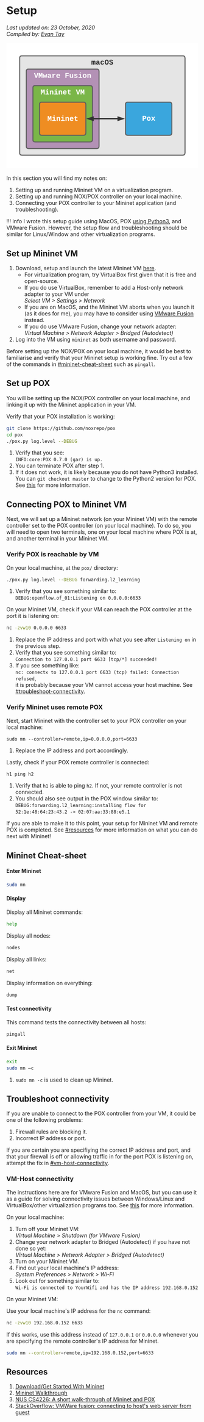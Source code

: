 # Setup

*Last updated on: 23 October, 2020*  
*Compiled by: [Evan Tay](https://evantay.com/)*

![Mininet diagram](../img/mininet.png)

In this section you will find my notes on:

1. Setting up and running Mininet VM on a virtualization program.
2. Setting up and running NOX/POX controller on your local machine.
3. Connecting your POX controller to your Mininet application (and troubleshooting).

!!! info
        I wrote this setup guide using MacOS, POX [using Python3](https://github.com/noxrepo/pox/issues/192), and VMware Fusion. However, the setup flow and troubleshooting should be similar for Linux/Window and other virtualization programs.

## Set up Mininet VM

1. Download, setup and launch the latest Mininet VM [here](https://github.com/mininet/mininet/wiki/Mininet-VM-Images).
    - For virtualization program, try VirtualBox first given that it is free and open-source.
    - If you do use VirtualBox, remember to add a Host-only network adapter to your VM under  
    _Select VM > Settings > Network_
    - If you are on MacOS, and the Mininet VM aborts when you launch it (as it does for me), you may have to consider using [VMware Fusion](https://www.vmware.com/products/fusion.html) instead.
    - If you do use VMware Fusion, change your network adapter:  
    _Virtual Machine > Network Adapter > Bridged (Autodetect)_
2. Log into the VM using `mininet` as both username and password.

Before setting up the NOX/POX on your local machine, it would be best to familiarise and verify that your Mininet setup is working fine. Try out a few of the commands in [#mininet-cheat-sheet](#mininet-cheat-sheet) such as `pingall`.

## Set up POX

You will be setting up the NOX/POX controller on your local machine, and linking it up with the Mininet application in your VM.

Verify that your POX installation is working:

``` bash
git clone https://github.com/noxrepo/pox 
cd pox
./pox.py log.level --DEBUG
```

1. Verify that you see:   
`INFO:core:POX 0.7.0 (gar) is up.`
1. You can terminate POX after step 1.
1. If it does not work, it is likely because you do not have Python3 installed. You can  `git checkout master` to change to the Python2 version for POX. See [this](https://github.com/noxrepo/pox/issues/192) for more information.

## Connecting POX to Mininet VM

Next, we will set up a Mininet network (on your Mininet VM) with the remote controller set to the POX controller (on your local machine). To do so, you will need to open two terminals, one on your local machine where POX is at, and another terminal in your Mininet VM.

### Verify POX is reachable by VM

On your local machine, at the `pox/` directory:

``` bash
./pox.py log.level --DEBUG forwarding.l2_learning
```

1. Verify that you see something similar to:  
`DEBUG:openflow.of_01:Listening on 0.0.0.0:6633`

On your Mininet VM, check if your VM can reach the POX controller at the port it is listening on:

``` bash
nc -zvw10 0.0.0.0 6633
```

1. Replace the IP address and port with what you see after `Listening on` in the previous step.
2. Verify that you see something similar to:  
`Connection to 127.0.0.1 port 6633 [tcp/*] succeeded!`
3. If you see something like:  
`nc: connectx to 127.0.0.1 port 6633 (tcp) failed: Connection refused`,  
it is probably because your VM cannot access your host machine. See [#troubleshoot-connectivity](#troubleshoot-connectivity).

### Verify Mininet uses remote POX

Next, start Mininet with the controller set to your POX controller on your local machine:

```
sudo mn --controller=remote,ip=0.0.0.0,port=6633
```

1. Replace the IP address and port accordingly.

Lastly, check if your POX remote controller is connected:

``` bash
h1 ping h2
```

1. Verify that `h1` is able to ping `h2`. If not, your remote controller is not connected.
2. You should also see output in the POX window similar to:  
`DEBUG:forwarding.l2_learning:installing flow for 52:1e:48:64:23:43.2 -> 02:07:aa:33:88:e5.1`

If you are able to make it to this point, your setup for Mininet VM and remote POX is completed. See [#resources](#resources) for more information on what you can do next with Mininet!

## Mininet Cheat-sheet

#### Enter Mininet

``` bash
sudo mn
```

#### Display

Display all Mininet commands:

``` bash
help
```

Display all nodes:

``` bash
nodes
```

Display all links:

``` bash
net
```

Display information on everything:

``` bash
dump
```

#### Test connectivity

This command tests the connectivity between all hosts:

``` bash
pingall
```

#### Exit Mininet

``` bash
exit
sudo mn –c
```

1. `sudo mn -c` is used to clean up Mininet.

## Troubleshoot connectivity

If you are unable to connect to the POX controller from your VM, it could be one of the following problems:

1. Firewall rules are blocking it.
2. Incorrect IP address or port.


If you are certain you are specifiying the correct IP address and port, and that your firewall is off or allowing traffic in for the port POX is listening on, attempt the fix in [#vm-host-connectivity](#vm-host-connectivity).

### VM-Host connectivity
The instructions here are for VMware Fusion and MacOS, but you can use it as a guide for solving connectivity issues between Windows/Linux and VirtualBox/other virtualization programs too. See [this](https://stackoverflow.com/a/19824282) for more information.

On your local machine:

1. Turn off your Mininet VM:  
_Virtual Machine > Shutdown (for VMware Fusion)_
1. Change your network adapter to Bridged (Autodetect) if you have not done so yet:  
_Virtual Machine > Network Adapter > Bridged (Autodetect)_
1. Turn on your Mininet VM.
1. Find out your local machine's IP address:  
_System Preferences > Network > Wi-Fi_
1. Look out for something similar to:  
`Wi-Fi is connected to YourWifi and has the IP address 192.168.0.152`

On your Mininet VM:

Use your local machine's IP address for the `nc` command:  

```bash
nc -zvw10 192.168.0.152 6633
```

If this works, use this address instead of `127.0.0.1` or `0.0.0.0` whenever you are specifying the remote controller's IP address for Mininet.

```bash
sudo mn --controller=remote,ip=192.168.0.152,port=6633
```

## Resources

1. [Download/Get Started With Mininet](http://mininet.org/download/)
2. [Mininet Walkthrough](http://mininet.org/walkthrough/)
3. [NUS CS4226: A short walk-through of Mininet and POX](https://www.comp.nus.edu.sg/~tbma/teaching/cs4226y16_past/tutorial-Mininet-POX.pdf)
4. [StackOverflow: VMWare fusion: connecting to host's web server from guest](https://stackoverflow.com/a/19824282)